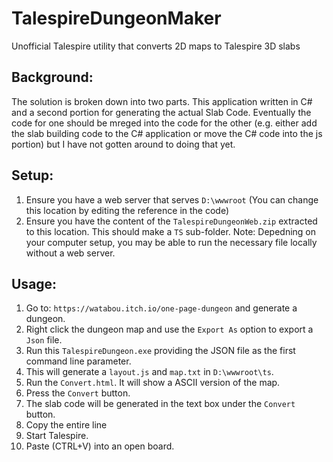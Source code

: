 # TalespireDungeonMaker
Unofficial Talespire utility that converts 2D maps to Talespire 3D slabs

## Background: ##

The solution is broken down into two parts. This application written in C# and a second portion for generating the actual Slab Code. Eventually the code for one should be mreged into the code for the other (e.g. either add the slab building code to the C# application or move the C# code into the js portion) but I have not gotten around to doing that yet.

## Setup: ##

1. Ensure you have a web server that serves ``D:\wwwroot`` (You can change this location by editing the reference in the code)
2. Ensure you have the content of the ``TalespireDungeonWeb.zip`` extracted to this location. This should make a ``TS`` sub-folder.
Note: Depedning on your computer setup, you may be able to run the necessary file locally without a web server.

## Usage: ##

1. Go to: ``https://watabou.itch.io/one-page-dungeon`` and generate a dungeon.
2. Right click the dungeon map and use the ``Export As`` option to export a ``Json`` file.
3. Run this ``TalespireDungeon.exe`` providing the JSON file as the first command line parameter.
4. This will generate a ``layout.js`` and ``map.txt`` in ``D:\wwwroot\ts``.
5. Run the ``Convert.html``. It will show a ASCII version of the map.
6. Press the ``Convert`` button.
7. The slab code will be generated in the text box under the ``Convert`` button.
8. Copy the entire line
9. Start Talespire.
10. Paste (CTRL+V) into an open board.

